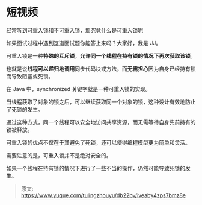 # 短视频

经常听到可重入锁和不可重入锁，那究竟什么是可重入锁呢



如果面试过程中遇到这道面试题你能答上来吗？大家好，我是 JJ。



可重入锁是一种**特殊的互斥锁**，**允许同一个线程在持有锁的情况下再次获取该锁**。



也就是说**线程可以递归地调用**同步代码块或方法，而**无需担心**因为自身已经持有锁而导致阻塞或死锁。



在 Java 中，synchronized 关键字就是一种可重入锁的实现。



当线程获取了对象的锁之后，可以继续获取同一个对象的锁，这种设计有效地防止了死锁的发生。



通过这种方式，同一个线程可以安全地访问共享资源，而无需等待自身先前持有的锁被释放。



可重入锁的优点不仅在于其避免了死锁，还可以使得编程模型更为简单和灵活。



需要注意的是，可重入锁并不是绝对安全的。



如果一个线程在持有锁的情况下进行了一些不当的操作，仍然可能导致死锁的发生。



> 原文: <https://www.yuque.com/tulingzhouyu/db22bv/iveaby4zps7bmz8e>